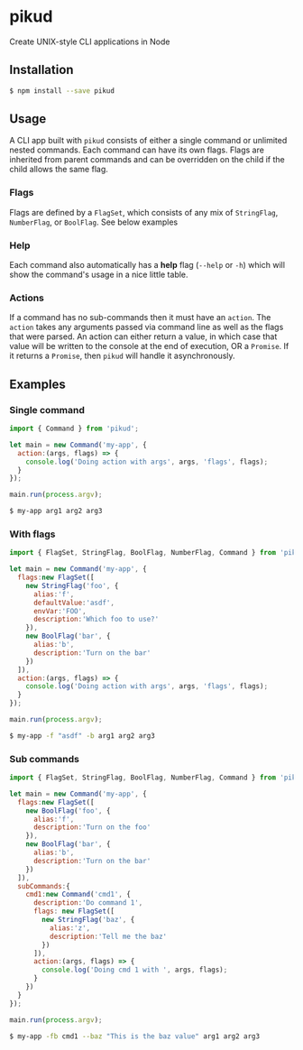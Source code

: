 pikud
======

Create UNIX-style CLI applications in Node

## Installation
```bash
$ npm install --save pikud
```

## Usage
A CLI app built with `pikud` consists of either a single command or unlimited nested commands. Each command can have its own flags. Flags are inherited from parent commands and can be overridden on the child if the child allows the same flag.

### Flags
Flags are defined by a `FlagSet`, which consists of any mix of `StringFlag`, `NumberFlag`, or `BoolFlag`. See below examples

### Help
Each command also automatically has a **help** flag (`--help` or `-h`) which will show the command's usage in a nice little table.

### Actions
If a command has no sub-commands then it must have an `action`. The `action` takes any arguments passed via command line as well as the flags that were parsed. An action can either return a value, in which case that value will be written to the console at the end of execution, OR a `Promise`. If it returns a `Promise`, then `pikud` will handle it asynchronously.

## Examples

### Single command
```javascript
import { Command } from 'pikud';

let main = new Command('my-app', {
  action:(args, flags) => {
    console.log('Doing action with args', args, 'flags', flags);
  }
});

main.run(process.argv);
```

```bash
$ my-app arg1 arg2 arg3
```

### With flags
```javascript
import { FlagSet, StringFlag, BoolFlag, NumberFlag, Command } from 'pikud';

let main = new Command('my-app', {
  flags:new FlagSet([
    new StringFlag('foo', {
      alias:'f',
      defaultValue:'asdf',
      envVar:'FOO',
      description:'Which foo to use?'
    }),
    new BoolFlag('bar', {
      alias:'b',
      description:'Turn on the bar'
    })
  ]),
  action:(args, flags) => {
    console.log('Doing action with args', args, 'flags', flags);
  }
});

main.run(process.argv);
```

```bash
$ my-app -f "asdf" -b arg1 arg2 arg3
```

### Sub commands
```javascript
import { FlagSet, StringFlag, BoolFlag, NumberFlag, Command } from 'pikud';

let main = new Command('my-app', {
  flags:new FlagSet([
    new BoolFlag('foo', {
      alias:'f',
      description:'Turn on the foo'
    }),
    new BoolFlag('bar', {
      alias:'b',
      description:'Turn on the bar'
    })
  ]),
  subCommands:{
    cmd1:new Command('cmd1', {
      description:'Do command 1',
      flags: new FlagSet([
        new StringFlag('baz', {
          alias:'z',
          description:'Tell me the baz'
        })
      ]),
      action:(args, flags) => {
        console.log('Doing cmd 1 with ', args, flags);
      }
    })
  }
});

main.run(process.argv);
```

```bash
$ my-app -fb cmd1 --baz "This is the baz value" arg1 arg2 arg3
```
